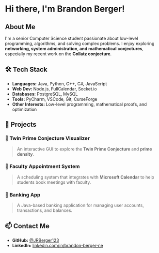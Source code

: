 # Hi there, I'm Brandon Berger!

## About Me
I'm a senior Computer Science student passionate about low-level programming, algorithms, and solving complex problems. I enjoy exploring **networking, system administration, and mathematical conjectures**, especially my recent work on the **Collatz conjecture**.

## 🛠 Tech Stack
- **Languages:** Java, Python, C++, C#, JavaScript
- **Web Dev:** Node.js, FullCalendar, Socket.io
- **Databases:** PostgreSQL, MySQL
- **Tools:** PyCharm, VSCode, Git, CurseForge
- **Other Interests:** Low-level programming, mathematical proofs, and optimization

## 📌 Projects
### 🔹 **Twin Prime Conjecture Visualizer**
> An interactive GUI to explore the **Twin Prime Conjecture** and **prime density**.

### 🔹 **Faculty Appointment System**
> A scheduling system that integrates with **Microsoft Calendar** to help students book meetings with faculty.

### 🔹 **Banking App**
> A Java-based banking application for managing user accounts, transactions, and balances.

## 📫 Contact Me
- **GitHub:** [@JRBerger123](https://github.com/JRBerger123)
- **LinkedIn:** [linkedin.com/in/brandon-berger-ne](#)